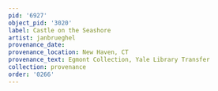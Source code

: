 ```yaml
---
pid: '6927'
object_pid: '3020'
label: Castle on the Seashore
artist: janbrueghel
provenance_date:
provenance_location: New Haven, CT
provenance_text: Egmont Collection, Yale Library Transfer
collection: provenance
order: '0266'
---
```

